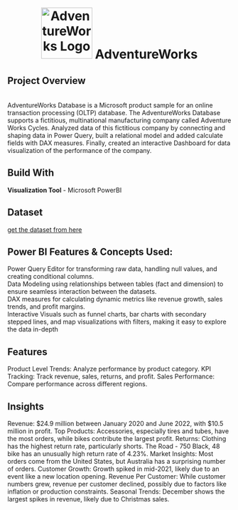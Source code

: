 <h1 id="top" align="center"> <img src="https://user-images.githubusercontent.com/55101825/127707951-a6566f0d-7e4e-459c-a9c4-84604b7385ba.png" alt="AdventureWorks Logo" width="115"> AdventureWorks </h1>

## Project Overview
<br>AdventureWorks Database is a Microsoft product sample for an online transaction processing (OLTP) database. The AdventureWorks Database supports a fictitious, multinational manufacturing company called Adventure Works Cycles. Analyzed data of this fictitious company by connecting and shaping data in Power Query, built a relational model and added 
calculate fields with DAX measures. Finally, created an interactive Dashboard for data visualization of the performance of the company.

## Build With
**Visualization Tool** - Microsoft PowerBI

## Dataset
[get the dataset from here](https://www.kaggle.com/datasets/samolkin/adventure-works-sales?select=AdventureWorks+Calendar+Lookup.csv)

## Power BI Features & Concepts Used:
Power Query Editor for transforming raw data, handling null values, and creating conditional columns.<br>
Data Modeling using relationships between tables (fact and dimension) to ensure seamless interaction between the datasets.<br>
DAX measures for calculating dynamic metrics like revenue growth, sales trends, and profit margins.<br>
Interactive Visuals such as funnel charts, bar charts with secondary stepped lines, and map visualizations with filters, making it easy to explore the data in-depth

## Features
Product Level Trends: Analyze performance by product category.
KPI Tracking: Track revenue, sales, returns, and profit.
Sales Performance: Compare performance across different regions.


## Insights
Revenue: $24.9 million between January 2020 and June 2022, with $10.5 million in profit.
Top Products: Accessories, especially tires and tubes, have the most orders, while bikes contribute the largest profit.
Returns: Clothing has the highest return rate, particularly shorts. The Road - 750 Black, 48 bike has an unusually high return rate of 4.23%.
Market Insights: Most orders come from the United States, but Australia has a surprising number of orders.
Customer Growth: Growth spiked in mid-2021, likely due to an event like a new location opening.
Revenue Per Customer: While customer numbers grew, revenue per customer declined, possibly due to factors like inflation or production constraints.
Seasonal Trends: December shows the largest spikes in revenue, likely due to Christmas sales.
